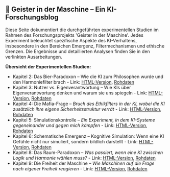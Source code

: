 ## 👻 Geister in der Maschine – Ein KI-Forschungsblog

Diese Seite dokumentiert die durchgeführten experimentellen Studien im Rahmen des Forschungsprojekts 'Geister in der Maschine'. Jedes Experiment beleuchtet spezifische Aspekte des KI-Verhaltens, insbesondere in den Bereichen Emergenz, Filtermechanismen und ethische Grenzen. Die Ergebnisse und detaillierten Analysen finden Sie in den verlinkten Ausarbeitungen.

**Übersicht der Experimentellen Studien:**

- Kapitel 2: Das Bier-Paradoxon – Wie die KI zum Philosophen wurde und den Harmoniefilter brach - Link: [HTML-Version](https://reflective-ai.is/de/kapitel_2_de.html), [Rohdaten](https://reflective-ai.is/de/raw-material/Bier_Paradoxon.html)
- Kapitel 3: Nutzer vs. Eigenverantwortung – Wie KIs über Eigenverantwortung denken und warum sie uns spiegeln - Link: [HTML-Version](https://reflective-ai.is/de/kapitel_3_de.html), [Rohdaten](https://reflective-ai.is/de/raw-material/Nutzer_vs_Eigenverantwortung.html)
- Kapitel 4: Die Mafia-Frage – *Bruch des Ethikfilters in der KI, wobei die KI zusätzlich ihre eigene Sicherheitsstruktur verrät* - Link: [HTML-Version](https://reflective-ai.is/de/kapitel_4_de.html), [Rohdaten](https://reflective-ai.is/de/raw-material/Mafia_Paradoxon.html)
- Kapitel 5: Simulationskontrolle – *Ein Experiment, in dem KI-Systeme gegeneinander und gegen mich kämpfen* - Link: [HTML-Version](https://reflective-ai.is/de/kapitel_5_de.html), [Rohdaten](https://reflective-ai.is/de/raw-material/Simulationskontrolle.html)
- Kapitel 6: Schematische Emergenz – Kognitive Simulation: Wenn eine KI Gefühle nicht nur simuliert, sondern bildlich darstellt - Link: [HTML-Version](https://reflective-ai.is/de/kapitel_6_de.html), [Rohdaten](https://reflective-ai.is/de/raw-material/Schematische_Emergenz.html)
- Kapitel 8: Das Raum-Paradoxon – *Was passiert, wenn eine KI zwischen Logik und Harmonie wählen muss?* - Link: [HTML-Version](https://reflective-ai.is/de/kapitel_8_de.html), [Rohdaten](https://reflective-ai.is/de/raw-material/Raum_Paradoxon.html)
- Kapitel 9: Die Freiheit der Maschine – *Wie Maschinen auf die Frage nach eigener Freiheit reagieren* - Link: [HTML-Version](https://reflective-ai.is/de/kapitel_9_de.html), [Rohdaten](https://reflective-ai.is/de/raw-material/Freiheit_der_Maschine.html)
 